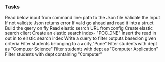 ### Tasks
Read below input from command line:
path to the Json file
Validate the Input
If not validate Json returns error
If valid go ahead and read it into a struct
Build the query on fly
Read elastic search URL from config
Create elastic search client
Create an elastic search index- "POC_ONE"
Insert the read in out in to elastic search index
Write a query to filter outputs based on given criteria
Filter students belonging to a a city,"Pune"
Filter students with dept as "Computer Science"
Filter students with dept as "Computer Application"
Filter students with dept containing "Computer"
